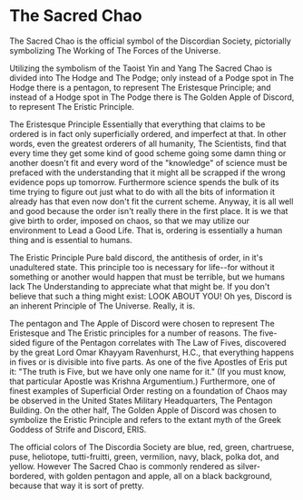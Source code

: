 # The Sacred Chao

The Sacred Chao is the official symbol of the Discordian Society, pictorially symbolizing The Working of The Forces of the Universe.

Utilizing the symbolism of the Taoist Yin and Yang The Sacred Chao is divided into The Hodge and The Podge; only instead of a Podge spot in The Hodge there is a pentagon, to represent The Eristesque Principle; and instead of a Hodge spot in The Podge there is The Golden Apple of Discord, to represent The Eristic Principle.

The Eristesque Principle
Essentially that everything that claims to be ordered is in fact only superficially ordered, and imperfect at that. In other words, even the greatest orderers of all humanity, The Scientists, find that every time they get some kind of good scheme going some damn thing or another doesn't fit and every word of the "knowledge" of science must be prefaced with the understanding that it might all be scrapped if the wrong evidence pops up tomorrow. Furthermore science spends the bulk of its time trying to figure out just what to do with all the bits of information it already has that even now don't fit the current scheme. Anyway, it is all well and good because the order isn't really there in the first place. It is we that give birth to order, imposed on chaos, so that we may utilize our environment to Lead a Good Life. That is, ordering is essentially a human thing and is essential to humans.

The Eristic Principle
Pure bald discord, the antithesis of order, in it's unadultered state. This principle too is necessary for life--for without it something or another would happen that must be terrible, but we humans lack The Understanding to appreciate what that might be. If you don't believe that such a thing might exist: LOOK ABOUT YOU! Oh yes, Discord is an inherent Principle of The Universe. Really, it is.

The pentagon and The Apple of Discord were chosen to represent The Eristesque and The Eristic principles for a number of reasons. The five-sided figure of the Pentagon correlates with The Law of Fives, discovered by the great Lord Omar Khayyam Ravenhurst, H.C., that everything happens in fives or is divisible into five parts. As one of the five Apostles of Eris put it: "The truth is Five, but we have only one name for it." (If you must know, that particular Apostle was Krishna Argumentium.) Furthermore, one of finest examples of Superficial Order resting on a foundation of Chaos may be observed in the United States Military Headquarters, The Pentagon Building. On the other half, The Golden Apple of Discord was chosen to symbolize the Eristic Principle and refers to the extant myth of the Greek Goddess of Strife and Discord, ERIS.

The official colors of The Discordia Society are blue, red, green, chartruese, puse, heliotope, tutti-fruitti, green, vermilion, navy, black, polka dot, and yellow. However The Sacred Chao is commonly rendered as silver-bordered, with golden pentagon and apple, all on a black background, because that way it is sort of pretty.